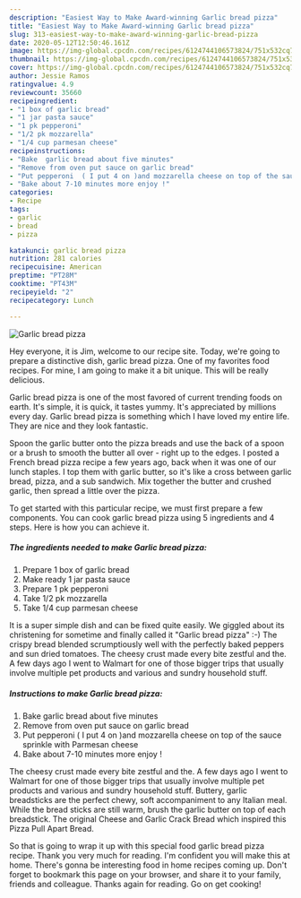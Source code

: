```yaml
---
description: "Easiest Way to Make Award-winning Garlic bread pizza"
title: "Easiest Way to Make Award-winning Garlic bread pizza"
slug: 313-easiest-way-to-make-award-winning-garlic-bread-pizza
date: 2020-05-12T12:50:46.161Z
image: https://img-global.cpcdn.com/recipes/6124744106573824/751x532cq70/garlic-bread-pizza-recipe-main-photo.jpg
thumbnail: https://img-global.cpcdn.com/recipes/6124744106573824/751x532cq70/garlic-bread-pizza-recipe-main-photo.jpg
cover: https://img-global.cpcdn.com/recipes/6124744106573824/751x532cq70/garlic-bread-pizza-recipe-main-photo.jpg
author: Jessie Ramos
ratingvalue: 4.9
reviewcount: 35660
recipeingredient:
- "1 box of garlic bread"
- "1 jar pasta sauce"
- "1 pk pepperoni"
- "1/2 pk mozzarella"
- "1/4 cup parmesan cheese"
recipeinstructions:
- "Bake  garlic bread about five minutes"
- "Remove from oven put sauce on garlic bread"
- "Put pepperoni  ( I put 4 on )and mozzarella cheese on top of the sauce sprinkle with Parmesan cheese"
- "Bake about 7-10 minutes more enjoy !"
categories:
- Recipe
tags:
- garlic
- bread
- pizza

katakunci: garlic bread pizza 
nutrition: 281 calories
recipecuisine: American
preptime: "PT28M"
cooktime: "PT43M"
recipeyield: "2"
recipecategory: Lunch

---
```



![Garlic bread pizza](https://img-global.cpcdn.com/recipes/6124744106573824/751x532cq70/garlic-bread-pizza-recipe-main-photo.jpg)

Hey everyone, it is Jim, welcome to our recipe site. Today, we're going to prepare a distinctive dish, garlic bread pizza. One of my favorites food recipes. For mine, I am going to make it a bit unique. This will be really delicious.

Garlic bread pizza is one of the most favored of current trending foods on earth. It's simple, it is quick, it tastes yummy. It's appreciated by millions every day. Garlic bread pizza is something which I have loved my entire life. They are nice and they look fantastic.

Spoon the garlic butter onto the pizza breads and use the back of a spoon or a brush to smooth the butter all over - right up to the edges. I posted a French bread pizza recipe a few years ago, back when it was one of our lunch staples. I top them with garlic butter, so it&#39;s like a cross between garlic bread, pizza, and a sub sandwich. Mix together the butter and crushed garlic, then spread a little over the pizza.


To get started with this particular recipe, we must first prepare a few components. You can cook garlic bread pizza using 5 ingredients and 4 steps. Here is how you can achieve it.

<!--inarticleads1-->

##### The ingredients needed to make Garlic bread pizza:

1. Prepare 1 box of garlic bread
1. Make ready 1 jar pasta sauce
1. Prepare 1 pk pepperoni
1. Take 1/2 pk mozzarella
1. Take 1/4 cup parmesan cheese


It is a super simple dish and can be fixed quite easily. We giggled about its christening for sometime and finally called it &#34;Garlic bread pizza&#34; :-) The crispy bread blended scrumptiously well with the perfectly baked peppers and sun dried tomatoes. The cheesy crust made every bite zestful and the. A few days ago I went to Walmart for one of those bigger trips that usually involve multiple pet products and various and sundry household stuff. 

<!--inarticleads2-->

##### Instructions to make Garlic bread pizza:

1. Bake  garlic bread about five minutes
1. Remove from oven put sauce on garlic bread
1. Put pepperoni  ( I put 4 on )and mozzarella cheese on top of the sauce sprinkle with Parmesan cheese
1. Bake about 7-10 minutes more enjoy !


The cheesy crust made every bite zestful and the. A few days ago I went to Walmart for one of those bigger trips that usually involve multiple pet products and various and sundry household stuff. Buttery, garlic breadsticks are the perfect chewy, soft accompaniment to any Italian meal. While the bread sticks are still warm, brush the garlic butter on top of each breadstick. The original Cheese and Garlic Crack Bread which inspired this Pizza Pull Apart Bread. 

So that is going to wrap it up with this special food garlic bread pizza recipe. Thank you very much for reading. I'm confident you will make this at home. There's gonna be interesting food in home recipes coming up. Don't forget to bookmark this page on your browser, and share it to your family, friends and colleague. Thanks again for reading. Go on get cooking!
